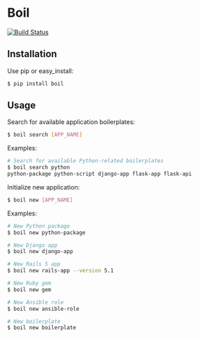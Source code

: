 # Boil

[![Build Status](https://travis-ci.org/bzurkowski/boil.svg?branch=master)](https://travis-ci.org/bzurkowski/boil)

## Installation

Use pip or easy_install:

```bash
$ pip install boil
```

## Usage

Search for available application boilerplates:

```bash
$ boil search [APP_NAME]
```

Examples:

```bash
# Search for available Python-related boilerplates
$ boil search python
python-package python-script django-app flask-app flask-api
```

Initialize new application:

```bash
$ boil new [APP_NAME]
```

Examples:

```bash
# New Python package
$ boil new python-package

# New Django app
$ boil new django-app

# New Rails 5 app
$ boil new rails-app --version 5.1

# New Ruby gem
$ boil new gem

# New Ansible role
$ boil new ansible-role

# New boilerplate
$ boil new boilerplate
```
